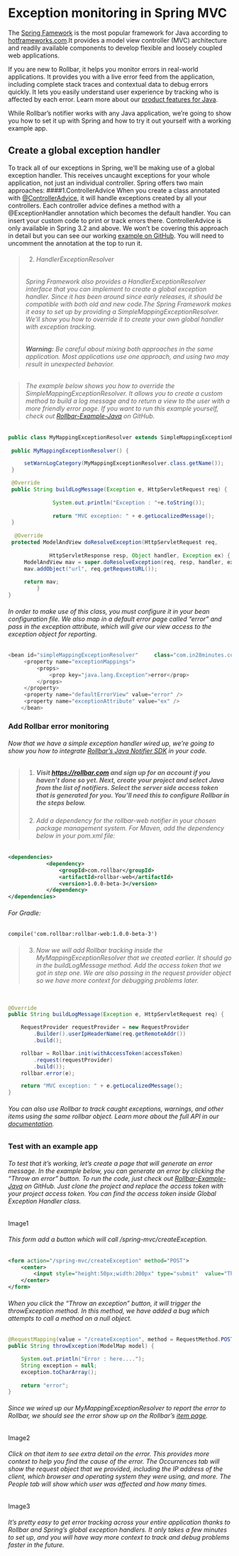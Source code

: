 # Exception monitoring in Spring MVC
The <a href="https://spring.io/">Spring Famework</a> is the most popular framework for Java according to <a href="http://hotframeworks.com/languages/java">hotframeworks.com</a>.It provides a model view controller (MVC) architecture and readily available components to develop flexible and loosely coupled web applications. 

If you are new to Rollbar, it helps you monitor errors in real-world applications. It provides you with a live error feed from the application, including complete stack traces and contextual data to debug errors quickly. It lets you easily understand user experience by tracking who is affected by each error. Learn more about our <a href="https://rollbar.com/error-tracking/java/">product features for Java</a>.

While Rollbar’s notifier works with any Java application, we’re going to show you how to set it up with Spring and how to try it out yourself with a working example app.

## Create a global exception handler
To track all of our exceptions in Spring, we’ll be making use of a global exception handler. This receives uncaught exceptions for your whole application, not just an individual controller. Spring offers two main approaches:
####1.ControllerAdvice
When you create a class annotated with <a href="https://spring.io/blog/2013/11/01/exception-handling-in-spring-mvc">@ControllerAdvice</a>, it will handle exceptions created by all your controllers. Each controller advice defines a method with a @ExceptionHandler annotation which becomes the default handler. You can insert your custom code to print or track errors there.
ControllerAdvice is only available in Spring 3.2 and above. We won’t be covering this approach in detail but you can see our working <a href="https://github.com/RollbarExample/Rollbar-Java-Example/blob/master/src/main/java/com/in28minutes/controller/GlobalExceptionHandlerController.java">example on GitHub</a>. You will need to uncomment the annotation at the top to run it.
   
>2. ###### HandlerExceptionResolver
   >###### Spring Framework also provides a HandlerExceptionResolver interface that you can implement to create a global exception handler. Since it has been around since early releases, it should be compatible with both old and new code.The Spring Framework makes it easy to set up by providing a SimpleMappingExceptionResolver. We’ll show you how to override it to create your own global handler with exception tracking.
   >###### **Warning:** Be careful about mixing both approaches in the same application. Most applications use one approach, and using two may result in unexpected behavior.

   >###### The example below shows you how to override the SimpleMappingExceptionResolver. It allows you to create a custom method to build a log message and to return a view to the user with a more friendly error page. If you want to run this example yourself, check out <a href="https://github.com/RollbarExample/Rollbar-Java-Example">Rollbar-Example-Java</a> on GitHub.
   ```java
   public class MyMappingExceptionResolver extends SimpleMappingExceptionResolver {
	
	public MyMappingExceptionResolver() {

	    setWarnLogCategory(MyMappingExceptionResolver.class.getName());
	}

	@Override
	public String buildLogMessage(Exception e, HttpServletRequest req) {
                 
                 System.out.println("Exception : "+e.toString());
	     
                 return "MVC exception: " + e.getLocalizedMessage();
	}
	    
	 @Override
	protected ModelAndView doResolveException(HttpServletRequest req,
	    
                HttpServletResponse resp, Object handler, Exception ex) {
	    ModelAndView mav = super.doResolveException(req, resp, handler, ex);     
	    mav.addObject("url", req.getRequestURL());
    
	    return mav;
            }
}
```
###### In order to make use of this class, you must configure it in your bean configuration file. We also map in a default error page called “error” and pass in the exception attribute, which will give our view access to the exception object for reporting.
```java
<bean id="simpleMappingExceptionResolver"     class="com.in28minutes.controller.MyMappingExceptionResolver">
   	 <property name="exceptionMappings">
   		 <props>
   			 <prop key="java.lang.Exception">error</prop>
   		 </props>
   	 </property>
   	 <property name="defaultErrorView" value="error" />
   	 <property name="exceptionAttribute" value="ex" />
    </bean>
```
### Add Rollbar error monitoring
###### Now that we have a simple exception handler wired up, we’re going to show you how to integrate <a href="https://rollbar.com/docs/notifier/rollbar-java/">Rollbar’s Java Notifier SDK</a> in your code. 
>1. ##### Visit <a href="https://rollbar.com">https://rollbar.com</a> and sign up for an account if you haven’t done so yet. Next, create your project and select Java  from the list of notifiers. Select the server side access token that is generated for you. You’ll need this to configure Rollbar in the steps below.
>2. ###### Add a dependency for the rollbar-web notifier in your chosen package management system. For Maven, add the dependency below in your pom.xml file:
```xml
<dependencies>
            <dependency>
                <groupId>com.rollbar</groupId>
                <artifactId>rollbar-web</artifactId>
                <version>1.0.0-beta-3</version>
            </dependency>
</dependencies>
```
###### For Gradle:
```xml
compile('com.rollbar:rollbar-web:1.0.0-beta-3')
```
>3. ###### Now we will add Rollbar tracking inside the MyMappingExceptionResolver that we created earlier. It should go in the buildLogMessage method. Add the access token that we got in step one. We are also passing in the request provider object so we have more context for debugging problems later.
```java

@Override
public String buildLogMessage(Exception e, HttpServletRequest req) {

    RequestProvider requestProvider = new RequestProvider
        .Builder().userIpHeaderName(req.getRemoteAddr())
        .build();

    rollbar = Rollbar.init(withAccessToken(accessToken)
        .request(requestProvider)
	    .build());
    rollbar.error(e);

    return "MVC exception: " + e.getLocalizedMessage();
}
```
###### You can also use Rollbar to track caught exceptions, warnings, and other items using the same rollbar object. Learn more about the full API in our <a href="https://rollbar.com/docs/notifier/rollbar-java/">documentation</a>. 
### Test with an example app
###### To test that it’s working, let’s create a page that will generate an error message. In the example below, you can generate an error by clicking the “Throw an error” button. To run the code, just check out <a href="https://github.com/RollbarExample/Rollbar-Java-Example">Rollbar-Example-Java</a> on GitHub. Just clone the project and replace the access token with your project access token. You can find the access token inside Global Exception Handler class.
Image1
###### This form add a button which will call /spring-mvc/createException.
```xml
<form action="/spring-mvc/createException" method="POST">
    <center>
        <input style="height:50px;width:200px" type="submit"  value="Throw an error" />
    </center>
</form>    
```
###### When you click the “Throw an exception” button, it will trigger the throwException method. In this method, we have added a bug which attempts to call a method on a null object.
```java
@RequestMapping(value = "/createException", method = RequestMethod.POST)
public String throwException(ModelMap model) {

    System.out.println("Error : here....");
    String exception = null;
    exception.toCharArray();
   	 
    return "error";
}
```
###### Since we wired up our MyMappingExceptionResolver to report the error to Rollbar, we should see the error show up on the Rollbar’s <a href="https://rollbar.com/demo/demo/items/">item page</a>.
Image2
###### Click on that item to see extra detail on the error. This provides more context to help you find the cause of the error. The Occurrences tab will show the request object that we provided, including the IP address of the client, which browser and operating system they were using, and more. The People tab will show which user was affected and how many times.
Image3
###### It’s pretty easy to get error tracking across your entire application thanks to Rollbar and Spring’s global exception handlers. It only takes a few minutes to set up, and you will have way more context to track and debug problems faster in the future.

